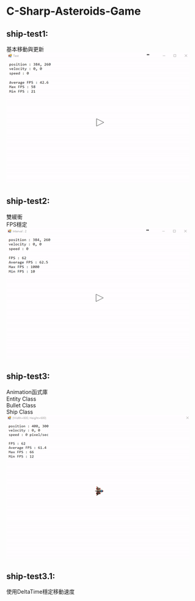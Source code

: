 # C-Sharp-Asteroids-Game
## ship-test1:<br>
基本移動與更新<br>
![Alt text](test1.gif)

## ship-test2:<br>
雙緩衝<br>
FPS穩定<br>
![Alt text](test2.gif)


## ship-test3:<br>
Animation函式庫<br>
Entity Class<br>
Bullet Class<br>
Ship Class<br>
![Alt text](test3.gif)


## ship-test3.1:<br>
使用DeltaTime穩定移動速度
